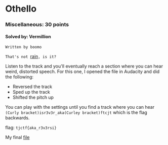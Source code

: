 # Othello
### Miscellaneous: 30 points
#### Solved by: Vermillion
```
Written by boomo
```
`That's not `<a href='https://static.tjctf.org/fd5b2b8a27dc2255ffe96c2b6fca3f4434f3a71f35f5c6b7be16d8ef0c095688_rain.mp3'>rain</a>`, is it?`

Listen to the track and you'll eventually reach a section where you can hear weird, distorted speech. For this one, I opened the file in Audacity and did the following:
<ul>
  <li>Reversed the track</li>
  <li>Sped up the track</li>
  <li>Shifted the pitch up</li>
</ul>

You can play with the settings until you find a track where you can hear `(Curly bracket)isr3v3r_aka(Curley bracket)ftcjt` which is the flag backwards.

flag: `tjctf{aka_r3v3rsi}`

My final <a href='https://github.com/VermillionBird/CTF-Writeups/blob/master/Images/2019/TJCTF/rain.mp3'>file</a>
